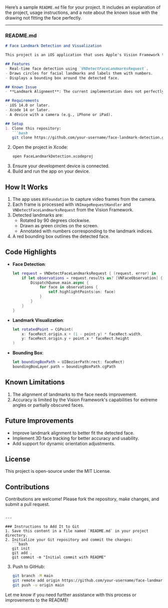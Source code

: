 Here’s a sample `README.md` file for your project. It includes an explanation of the project, usage instructions, and a note about the known issue with the drawing not fitting the face perfectly.

---

### README.md

```markdown
# Face Landmark Detection and Visualization

This project is an iOS application that uses Apple's Vision Framework to detect facial landmarks in real-time video from the camera. The app processes frames, identifies facial landmarks, and visualizes them on the screen with numbers and a bounding box around the detected face.

## Features
- Real-time face detection using `VNDetectFaceLandmarksRequest`.
- Draws circles for facial landmarks and labels them with numbers.
- Displays a bounding box around the detected face.

## Known Issue
- **Landmark Alignment**: The current implementation does not perfectly align the landmarks to the detected face. The drawing has minor inaccuracies and does not fully fit the face geometry, especially when the face is rotated or angled.

## Requirements
- iOS 14.0 or later.
- Xcode 14 or later.
- A device with a camera (e.g., iPhone or iPad).

## Setup
1. Clone this repository:
   ```bash
   git clone https://github.com/your-username/face-landmark-detection.git
   ```
2. Open the project in Xcode:
   ```bash
   open FaceLandmarkDetection.xcodeproj
   ```
3. Ensure your development device is connected.
4. Build and run the app on your device.

## How It Works
1. The app uses `AVFoundation` to capture video frames from the camera.
2. Each frame is processed with `VNImageRequestHandler` and `VNDetectFaceLandmarksRequest` from the Vision Framework.
3. Detected landmarks are:
   - Rotated by 90 degrees clockwise.
   - Drawn as green circles on the screen.
   - Annotated with numbers corresponding to the landmark indices.
4. A red bounding box outlines the detected face.

## Code Highlights
- **Face Detection**:
  ```swift
  let request = VNDetectFaceLandmarksRequest { (request, error) in
      if let observations = request.results as? [VNFaceObservation] {
          DispatchQueue.main.async {
              for face in observations {
                  self.highlightPoints(on: face)
              }
          }
      }
  }
  ```

- **Landmark Visualization**:
  ```swift
  let rotatedPoint = CGPoint(
      x: faceRect.origin.x + (1 - point.y) * faceRect.width,
      y: faceRect.origin.y + point.x * faceRect.height
  )
  ```

- **Bounding Box**:
  ```swift
  let boundingBoxPath = UIBezierPath(rect: faceRect)
  boundingBoxLayer.path = boundingBoxPath.cgPath
  ```

## Known Limitations
1. The alignment of landmarks to the face needs improvement.
2. Accuracy is limited by the Vision Framework's capabilities for extreme angles or partially obscured faces.

## Future Improvements
- Improve landmark alignment to better fit the detected face.
- Implement 3D face tracking for better accuracy and usability.
- Add support for dynamic orientation adjustments.

## License
This project is open-source under the MIT License.

## Contributions
Contributions are welcome! Please fork the repository, make changes, and submit a pull request.

```

---

### Instructions to Add It to Git
1. Save this content in a file named `README.md` in your project directory.
2. Initialize your Git repository and commit the changes:
   ```bash
   git init
   git add .
   git commit -m "Initial commit with README"
   ```
3. Push to GitHub:
   ```bash
   git branch -M main
   git remote add origin https://github.com/your-username/face-landmark-detection.git
   git push -u origin main
   ```

Let me know if you need further assistance with this process or improvements to the README!

